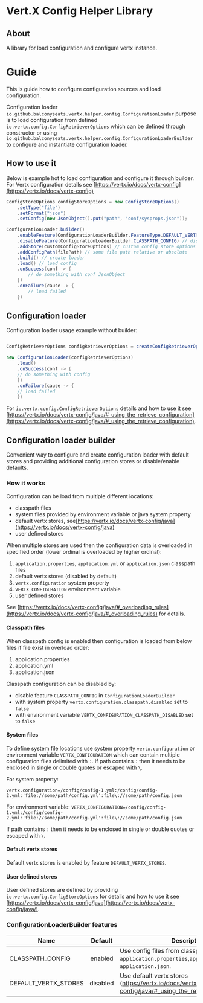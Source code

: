 # Vert.X Config Helper Library

## About

A library for load configuration and configure vertx instance.


# Guide

This is guide how to configure configuration sources and load configuration.

Configuration loader `io.github.balconyseats.vertx.helper.config.ConfigurationLoader` purpose is to load configuration
from defined `io.vertx.config.ConfigRetrieverOptions` which can be defined through constructor or
using `io.github.balconyseats.vertx.helper.config.ConfigurationLoaderBuilder` to configure and instantiate
configuration loader.

## How to use it

Below is example hot to load configuration and configure it through builder.
For Vertx configuration details see [https://vertx.io/docs/vertx-config](https://vertx.io/docs/vertx-config)

```java
ConfigStoreOptions configStoreOptions = new ConfigStoreOptions()
    .setType("file")
    .setFormat("json")
    .setConfig(new JsonObject().put("path", "conf/sysprops.json"));

ConfigurationLoader.builder()
    .enableFeature(ConfigurationLoaderBuilder.FeatureType.DEFAULT_VERTX_STORES) // enable feature
    .disableFeature(ConfigurationLoaderBuilder.CLASSPATH_CONFIG) // disable feature
    .addStore(customConfigStoreOptions) // custom config store options
    .addConfigPath(filePath) // some file path relative or absolute
    .build() // create loader
    .load() // load config
    .onSuccess(conf -> {
        // do something with conf JsonObject
    })
    .onFailure(cause -> {
        // load failed    
    })

```

## Configuration loader

Configuration loader usage example without builder:

```java

ConfigRetrieverOptions configRetrieverOptions = createConfigRetrieverOptions();

new ConfigurationLoader(configRetrieverOptions)
    .load()
    .onSuccess(conf -> {
    // do something with config
    })
    .onFailure(cause -> {
    // load failed    
    })

```

For `io.vertx.config.ConfigRetrieverOptions` details and how to use it see
[https://vertx.io/docs/vertx-config/java/#_using_the_retrieve_configuration](https://vertx.io/docs/vertx-config/java/#_using_the_retrieve_configuration).


## Configuration loader builder

Convenient way to configure and create configuration loader with default stores and providing additional
configuration stores or disable/enable defaults.


### How it works

Configuration can be load from multiple different locations:

* classpath files
* system files provided by environment variable or java system property
* default vertx stores, see[https://vertx.io/docs/vertx-config/java](https://vertx.io/docs/vertx-config/java)
* user defined stores

When multiple stores are used then the configuration data is overloaded in specified order
(lower ordinal is overloaded by higher ordinal):

1. `application.properties`, `application.yml` or `application.json` classpath files
2. default vertx stores (disabled by default)
3. `vertx.configuration` system property
4. `VERTX_CONFIGURATION` environment variable
5. user defined stores

See [https://vertx.io/docs/vertx-config/java/#_overloading_rules](https://vertx.io/docs/vertx-config/java/#_overloading_rules)
for details.


#### Classpath files

When classpath config is enabled then configuration is loaded from below files if file exist in overload order:

1. application.properties
2. application.yml
3. application.json

Classpath configuration can be disabled by:
* disable feature `CLASSPATH_CONFIG` in `ConfigurationLoaderBuilder`
* with system property `vertx.configuration.classpath.disabled` set to `false`
* with environment variable `VERTX_CONFIGURATION_CLASSPATH_DISABLED` set to `false`

#### System files

To define system file locations use system property `vertx.configuration`
or environment variable `VERTX_CONFIGURATION` which can contain multiple configuration files delimited with `:`.
If path contains `:` then it needs to be enclosed in single or double quotes or escaped with `\`.


For system property:

`vertx.configuration=/config/config-1.yml:/config/config-2.yml:'file://some/path/config.yml':file\://some/path/config.json`

For environment variable:
`VERTX_CONFIGURATION=/config/config-1.yml:/config/config-2.yml:'file://some/path/config.yml':file\://some/path/config.json`


If path contains `:` then it needs to be enclosed in single or double quotes or escaped with `\`.

#### Default vertx stores

Default vertx stores is enabled by feature `DEFAULT_VERTX_STORES`.

#### User defined stores

User defined stores are defined by providing `io.vertx.config.ConfigStoreOptions` for details and how to use it see
[https://vertx.io/docs/vertx-config/java](https://vertx.io/docs/vertx-config/java/).


### ConfigurationLoaderBuilder features

| Name               | Default   | Description                                                                                                       |
|--------------------|:---------:|-------------------------------------------------------------------------------------------------------------------|
|CLASSPATH_CONFIG    | enabled   | Use config files from classpath, if file exists:  `application.properties`,`application.yml`, `application.json`. |
|DEFAULT_VERTX_STORES| disabled  | Use default vertx stores (https://vertx.io/docs/vertx-config/java/#_using_the_retrieve_configuration).            |


